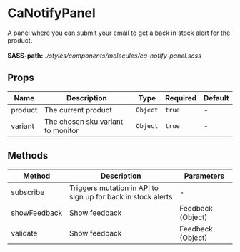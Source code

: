 # CaNotifyPanel

A panel where you can submit your email to get a back in stock alert for the product.<br><br> **SASS-path:** _./styles/components/molecules/ca-notify-panel.scss_

## Props

<!-- @vuese:CaNotifyPanel:props:start -->
|Name|Description|Type|Required|Default|
|---|---|---|---|---|
|product|The current product|`Object`|`true`|-|
|variant|The chosen sku variant to monitor|`Object`|`true`|-|

<!-- @vuese:CaNotifyPanel:props:end -->


## Methods

<!-- @vuese:CaNotifyPanel:methods:start -->
|Method|Description|Parameters|
|---|---|---|
|subscribe|Triggers mutation in API to sign up for back in stock alerts|-|
|showFeedback|Show feedback|Feedback (Object)|
|validate|Show feedback|Feedback (Object)|

<!-- @vuese:CaNotifyPanel:methods:end -->


